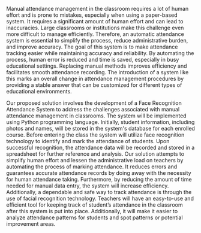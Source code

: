 Manual attendance management in the classroom requires a lot of human effort and is prone to mistakes, 
especially when using a paper-based system. It requires a significant amount of human effort and can lead to 
inaccuracies. Large classrooms or institutions make this challenge even more difficult to manage efficiently. 
Therefore, an automatic attendance system is essential to simplify the process, reduce administrative burden, 
and improve accuracy. The goal of this system is to make attendance tracking easier while maintaining accuracy 
and reliability. By automating the process, human error is reduced and time is saved, especially in busy 
educational settings. Replacing manual methods improves efficiency and facilitates smooth attendance 
recording. The introduction of a system like this marks an overall change in attendance management procedures 
by providing a stable answer that can be customized for different types of educational environments.

Our proposed solution involves the development of a Face Recognition Attendance System to address the 
challenges associated with manual attendance management in classrooms. The system will be implemented 
using Python programming language. Initially, student information, including photos and names, will be stored 
in the system's database for each enrolled course. Before entering the class the system will utilize face 
recognition technology to identify and mark the attendance of students. Upon successful recognition, the 
attendance data will be recorded and stored in a spreadsheet for further reference and analysis.
Our solution attempts to simplify human effort and lessen the administrative load on teachers by automating the 
process of marking attendance. It reduces errors and guarantees accurate attendance records by doing away with 
the necessity for human attendance taking. Furthermore, by reducing the amount of time needed for manual data 
entry, the system will increase efficiency. Additionally, a dependable and safe way to track attendance is 
through the use of facial recognition technology. Teachers will have an easy-to-use and efficient tool for 
keeping track of student’s attendance in the classroom after this system is put into place. Additionally, it will 
make it easier to analyze attendance patterns for students and spot patterns or potential improvement areas.
